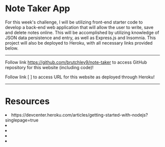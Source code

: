 # Note Taker App


For this week's challenge, I will be utilizing front-end starter code to develop a back-end web application that will allow the user to write, save and delete notes online. This will be accomplished by utilizing knowledge of JSON data persistence and entry, as well as Express.js and Insomnia. This project will also be deployed to Heroku, with all necessary links provided below.
    

---
    

Follow link https://github.com/brutchley9/note-taker to access GitHub repository for this website (including code)!

Follow link [               ] to access URL for this website as deployed through Heroku!


---
    
    
# Resources
    
<li>https://devcenter.heroku.com/articles/getting-started-with-nodejs?singlepage=true</li>
    
<li></li>
    
<li></li>

<li></li>

<li></li>